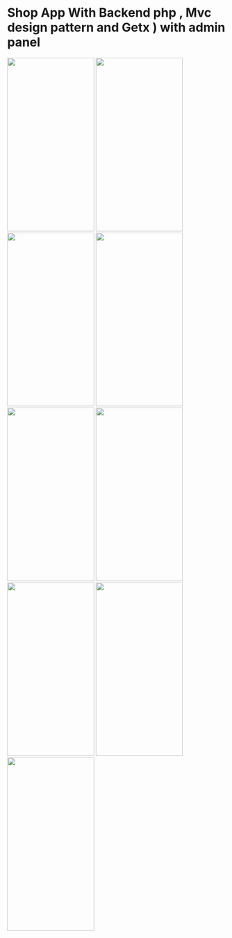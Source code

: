 # Shop App With Backend php , Mvc design pattern and Getx ) with admin panel

<img src="https://github.com/ibrahim-59/offers-app/assets/116106936/655bebd5-4445-403e-bcb1-773a0be07239" width="200" height="400">
<img src="https://github.com/ibrahim-59/offers-app/assets/116106936/8bae435f-7c7c-4136-90ca-7e88d05a4a99" width="200" height="400">
<img src="https://github.com/ibrahim-59/offers-app/assets/116106936/29f25011-d647-474a-939b-ccbf89cb7d33" width="200" height="400">
<img src="https://github.com/ibrahim-59/offers-app/assets/116106936/6fbdff1b-e3ce-4fc6-87ee-0b1a0fa01a22" width="200" height="400">
<img src="https://github.com/ibrahim-59/offers-app/assets/116106936/2fbb09c5-9fd5-478f-aa4f-8ec70414ac83" width="200" height="400">
<img src="https://github.com/ibrahim-59/offers-app/assets/116106936/5642b97c-5d32-4033-8e97-133555a29a81" width="200" height="400">
<img src="https://github.com/ibrahim-59/offers-app/assets/116106936/9dc50a4f-2c0d-4dd2-9e54-caa12a166b58" width="200" height="400">
<img src="https://github.com/ibrahim-59/offers-app/assets/116106936/5ad8ce0f-7e3f-48d7-9f25-5f90943e85ca" width="200" height="400">
<img src="https://github.com/ibrahim-59/offers-app/assets/116106936/9a7f86ae-73fc-4b9e-949b-931ef909fd57" width="200" height="400">








